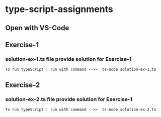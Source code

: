 # type-script-assignments

## Open with VS-Code

## Exercise-1
### solution-ex-1.ts file provide solution for Exercise-1
    To run typeScript : run with command -->>  ts-node solution-ex-1.ts

## Exercise-2
### solution-ex-2.ts file provide solution for Exercise-1
    To run typeScript : run with command -->>  ts-node solution-ex-2.ts